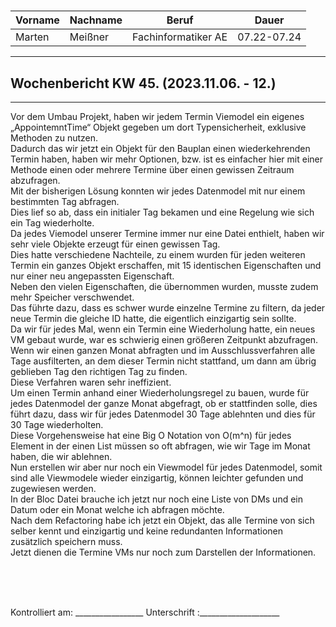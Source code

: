 #

| Vorname | Nachname | Beruf | Dauer |
|---|---|---|---|
|Marten| Meißner|Fachinformatiker AE|07.22-07.24|
---

## Wochenbericht KW 45.  (2023.11.06. - 12.)

---
Vor dem Umbau Projekt, haben wir jedem Termin Viemodel ein eigenes „AppointemntTime“ Objekt gegeben um dort Typensicherheit, exklusive Methoden zu nutzen.      
Dadurch das wir jetzt ein Objekt für den Bauplan einen wiederkehrenden Termin haben, haben wir mehr Optionen, bzw. ist es einfacher hier mit einer Methode einen oder mehrere Termine über einen gewissen Zeitraum abzufragen.      
Mit der bisherigen Lösung konnten wir jedes Datenmodel mit nur einem bestimmten Tag abfragen.       
Dies lief so ab, dass ein initialer Tag bekamen und eine Regelung wie sich ein Tag wiederholte.     
Da jedes Viemodel unserer Termine immer nur eine Datei enthielt, haben wir sehr viele Objekte erzeugt für einen gewissen Tag.       
Dies hatte verschiedene Nachteile, zu einem wurden für jeden weiteren Termin ein ganzes Objekt erschaffen, mit 15 identischen Eigenschaften und nur einer neu angepassten Eigenschaft.      
Neben den vielen Eigenschaften, die übernommen wurden, musste zudem mehr Speicher verschwendet.     
Das führte dazu, dass es schwer wurde einzelne Termine zu filtern, da jeder neue Termin die gleiche ID hatte, die eigentlich einzigartig sein sollte.       
Da wir für jedes Mal, wenn ein Termin eine Wiederholung hatte, ein neues VM gebaut wurde, war es schwierig einen größeren Zeitpunkt abzufragen.     
Wenn wir einen ganzen Monat abfragten und im Ausschlussverfahren alle Tage ausfilterten, an dem dieser Termin nicht stattfand, um dann am übrig geblieben Tag den richtigen Tag zu finden.      
Diese Verfahren waren sehr ineffizient.     
Um einen Termin anhand einer Wiederholungsregel zu bauen, wurde für jedes Datenmodel der ganze Monat abgefragt, ob er stattfinden solle, dies führt dazu, dass wir für jedes Datenmodel 30 Tage ablehnten und dies für 30 Tage wiederholten.        
Diese Vorgehensweise hat eine Big O Notation von O(m^n) für jedes Element in der einen List müssen so oft abfragen, wie wir Tage im Monat haben, die wir ablehnen.      
Nun erstellen wir aber nur noch ein Viewmodel für jedes Datenmodel, somit sind alle Viewmodele wieder einzigartig, können leichter gefunden und zugewiesen werden.      
In der Bloc Datei brauche ich jetzt nur noch eine Liste von DMs und ein Datum oder ein Monat welche ich abfragen möchte.        
Nach dem Refactoring habe ich jetzt ein Objekt, das alle Termine von sich selber kennt und einzigartig und keine redundanten Informationen zusätzlich speichern muss.       
Jetzt dienen die Termine VMs nur noch zum Darstellen der Informationen.     

&nbsp;
\
\
&nbsp;

Kontrolliert am: _________________ Unterschrift  :____________________
